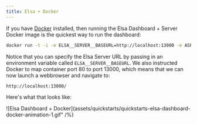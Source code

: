 ```yaml
---
title: Elsa + Docker
---
```


If you have [Docker](http://docker.com/) installed, then running the Elsa Dashboard + Server Docker image is the quickest way to run the dashboard:

```bash
docker run -t -i -e ELSA__SERVER__BASEURL=http://localhost:13000 -e ASPNETCORE_ENVIRONMENT=Development -p 13000:80 elsaworkflows/elsa-dashboard-and-server:latest
```

Notice that you can specify the Elsa Server URL by passing in an environment variable called `ELSA__SERVER__BASEURL`.
We also instructed Docker to map container port 80 to port 13000, which means that we can now launch a webbrowser and navigate to:

```
http://localhost:13000/
```

Here's what that looks like:

![Elsa Dashboard + Docker](assets/quickstarts/quickstarts-elsa-dashboard-docker-animation-1.gif" /%}